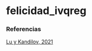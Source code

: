 # felicidad_ivqreg


### Referencias

[Lu y Kandilov, 2021](https://link.springer.com/article/10.1007/s10902-021-00365-6#:~:text=Our%202SLS%20estimate%20suggests%20that,adults%20who%20use%20mobile%20Internet.)
